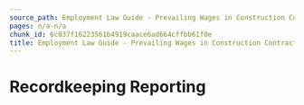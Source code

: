 ```yaml
---
source_path: Employment Law Guide - Prevailing Wages in Construction Contracts.md
pages: n/a-n/a
chunk_id: 6c037f16223561b4919caace6ad664cffbb61f0e
title: Employment Law Guide - Prevailing Wages in Construction Contracts
---
```

# Recordkeeping Reporting
